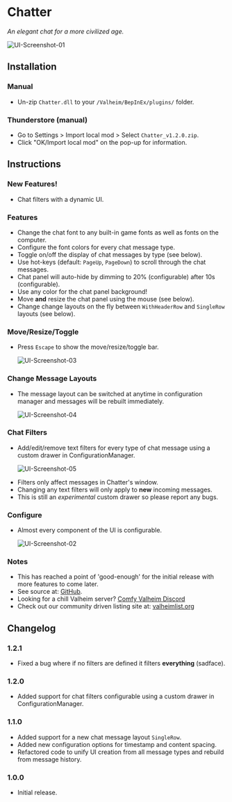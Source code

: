 # Chatter

*An elegant chat for a more civilized age.*

![UI-Screenshot-01](https://i.imgur.com/SPeqjsu.png)

## Installation

### Manual

  * Un-zip `Chatter.dll` to your `/Valheim/BepInEx/plugins/` folder.

### Thunderstore (manual)

  * Go to Settings > Import local mod > Select `Chatter_v1.2.0.zip`.
  * Click "OK/Import local mod" on the pop-up for information.

## Instructions

### New Features!

  * Chat filters with a dynamic UI.

### Features

  * Change the chat font to any built-in game fonts as well as fonts on the computer.
  * Configure the font colors for every chat message type.
  * Toggle on/off the display of chat messages by type (see below).
  * Use hot-keys (default: `PageUp`, `PageDown`) to scroll through the chat messages.
  * Chat panel will auto-hide by dimming to 20% (configurable) after 10s (configurable).
  * Use any color for the chat panel background!
  * Move **and** resize the chat panel using the mouse (see below).
  * Change change layouts on the fly between `WithHeaderRow` and `SingleRow` layouts (see below).

### Move/Resize/Toggle

  * Press `Escape` to show the move/resize/toggle bar.

    ![UI-Screenshot-03](https://i.imgur.com/Fv126LR.png)

### Change Message Layouts

  * The message layout can be switched at anytime in configuration manager and messages will be rebuilt immediately.

    ![UI-Screenshot-04](https://i.imgur.com/7c5T3X8.png)

### Chat Filters

  * Add/edit/remove text filters for every type of chat message using a custom drawer in ConfigurationManager.

    ![UI-Screenshot-05](https://imgur.com/vRmaiDe.png)

  - Filters only affect messages in Chatter's window.
  - Changing any text filters will only apply to **new** incoming messages.
  - This is still an *experimental* custom drawer so please report any bugs.

### Configure

  * Almost every component of the UI is configurable.

    ![UI-Screenshot-02](https://i.imgur.com/XUzlkmp.png)

### Notes

  * This has reached a point of 'good-enough' for the initial release with more features to come later.
  * See source at: [GitHub](https://github.com/redseiko/ComfyMods/tree/main/Chatter).
  * Looking for a chill Valheim server? [Comfy Valheim Discord](https://discord.gg/ameHJz5PFk)
  * Check out our community driven listing site at: [valheimlist.org](https://valheimlist.org/)

## Changelog

### 1.2.1

  * Fixed a bug where if no filters are defined it filters **everything** (sadface).

### 1.2.0

  * Added support for chat filters configurable using a custom drawer in ConfigurationManager.

### 1.1.0

  * Added support for a new chat message layout `SingleRow`.
  * Added new configuration options for timestamp and content spacing.
  * Refactored code to unify UI creation from all message types and rebuild from message history.

### 1.0.0

  * Initial release.